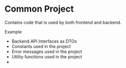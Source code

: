 # Common Project

Contains code that is used by both frontend and backend.

Example

- Backend API Interfaces as DTOs
- Constants used in the project
- Error messages used in the project
- Utility functions used in the project
-

